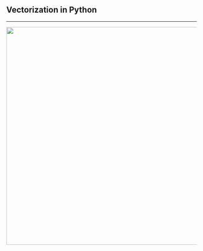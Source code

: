 ## Vectorization in Python

---

<img src="/static/media/NNBook/imgs/vectorization.png"  style="width: 6in">
 